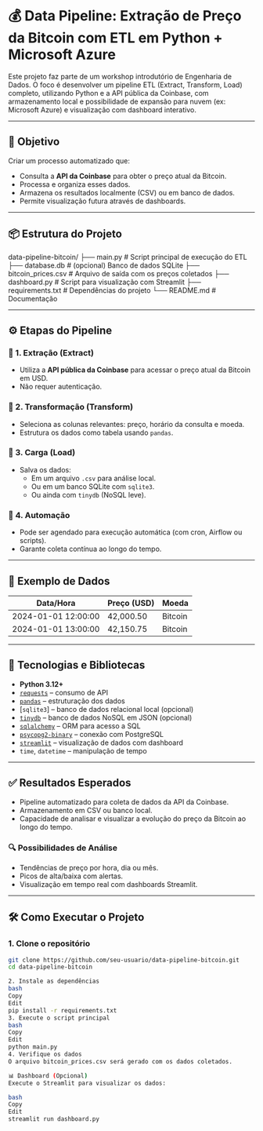 # 💰 Data Pipeline: Extração de Preço da Bitcoin com ETL em Python + Microsoft Azure

Este projeto faz parte de um workshop introdutório de Engenharia de Dados. O foco é desenvolver um pipeline ETL (Extract, Transform, Load) completo, utilizando Python e a API pública da Coinbase, com armazenamento local e possibilidade de expansão para nuvem (ex: Microsoft Azure) e visualização com dashboard interativo.


---

## 🎯 Objetivo

Criar um processo automatizado que:

- Consulta a **API da Coinbase** para obter o preço atual da Bitcoin.
- Processa e organiza esses dados.
- Armazena os resultados localmente (CSV) ou em banco de dados.
- Permite visualização futura através de dashboards.

---

## 📦 Estrutura do Projeto

data-pipeline-bitcoin/
├── main.py # Script principal de execução do ETL
├── database.db # (opcional) Banco de dados SQLite
├── bitcoin_prices.csv # Arquivo de saída com os preços coletados
├── dashboard.py # Script para visualização com Streamlit
├── requirements.txt # Dependências do projeto
└── README.md # Documentação


---

## ⚙️ Etapas do Pipeline

### 🔹 1. Extração (Extract)

- Utiliza a **API pública da Coinbase** para acessar o preço atual da Bitcoin em USD.
- Não requer autenticação.

### 🔹 2. Transformação (Transform)

- Seleciona as colunas relevantes: preço, horário da consulta e moeda.
- Estrutura os dados como tabela usando `pandas`.

### 🔹 3. Carga (Load)

- Salva os dados:
  - Em um arquivo `.csv` para análise local.
  - Ou em um banco SQLite com `sqlite3`.
  - Ou ainda com `tinydb` (NoSQL leve).

### 🔄 4. Automação

- Pode ser agendado para execução automática (com cron, Airflow ou scripts).
- Garante coleta contínua ao longo do tempo.

---

## 🧪 Exemplo de Dados

| Data/Hora           | Preço (USD) | Moeda   |
|---------------------|-------------|---------|
| 2024-01-01 12:00:00 | 42,000.50   | Bitcoin |
| 2024-01-01 13:00:00 | 42,150.75   | Bitcoin |

---

## 🔧 Tecnologias e Bibliotecas

- **Python 3.12+**
- [`requests`](https://pypi.org/project/requests/) – consumo de API
- [`pandas`](https://pandas.pydata.org/) – estruturação dos dados
- [`sqlite3`] – banco de dados relacional local (opcional)
- [`tinydb`](https://tinydb.readthedocs.io/) – banco de dados NoSQL em JSON (opcional)
- [`sqlalchemy`](https://www.sqlalchemy.org/) – ORM para acesso a SQL
- [`psycopg2-binary`](https://pypi.org/project/psycopg2-binary/) – conexão com PostgreSQL
- [`streamlit`](https://streamlit.io/) – visualização de dados com dashboard
- `time`, `datetime` – manipulação de tempo

---

## ✅ Resultados Esperados

- Pipeline automatizado para coleta de dados da API da Coinbase.
- Armazenamento em CSV ou banco local.
- Capacidade de analisar e visualizar a evolução do preço da Bitcoin ao longo do tempo.

### 🔍 Possibilidades de Análise

- Tendências de preço por hora, dia ou mês.
- Picos de alta/baixa com alertas.
- Visualização em tempo real com dashboards Streamlit.

---

## 🛠️ Como Executar o Projeto

### 1. Clone o repositório
```bash
git clone https://github.com/seu-usuario/data-pipeline-bitcoin.git
cd data-pipeline-bitcoin

2. Instale as dependências
bash
Copy
Edit
pip install -r requirements.txt
3. Execute o script principal
bash
Copy
Edit
python main.py
4. Verifique os dados
O arquivo bitcoin_prices.csv será gerado com os dados coletados.

📊 Dashboard (Opcional)
Execute o Streamlit para visualizar os dados:

bash
Copy
Edit
streamlit run dashboard.py
